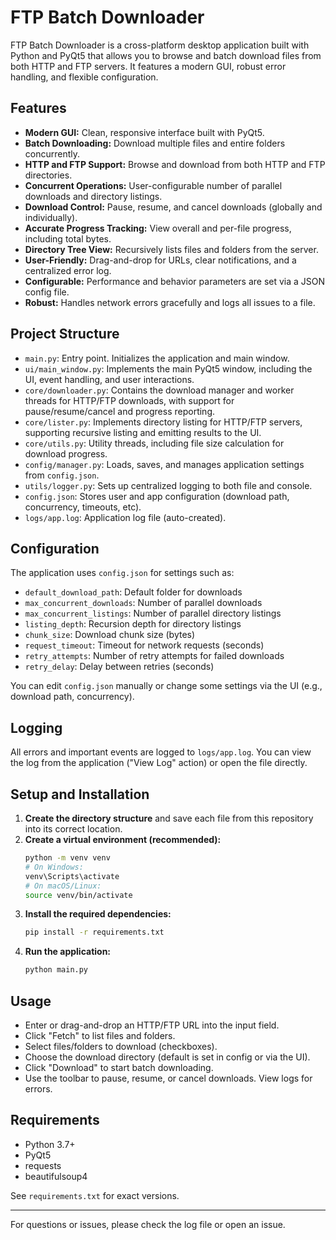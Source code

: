 # FTP Batch Downloader

FTP Batch Downloader is a cross-platform desktop application built with Python and PyQt5 that allows you to browse and batch download files from both HTTP and FTP servers. It features a modern GUI, robust error handling, and flexible configuration.

## Features

* **Modern GUI:** Clean, responsive interface built with PyQt5.
* **Batch Downloading:** Download multiple files and entire folders concurrently.
* **HTTP and FTP Support:** Browse and download from both HTTP and FTP directories.
* **Concurrent Operations:** User-configurable number of parallel downloads and directory listings.
* **Download Control:** Pause, resume, and cancel downloads (globally and individually).
* **Accurate Progress Tracking:** View overall and per-file progress, including total bytes.
* **Directory Tree View:** Recursively lists files and folders from the server.
* **User-Friendly:** Drag-and-drop for URLs, clear notifications, and a centralized error log.
* **Configurable:** Performance and behavior parameters are set via a JSON config file.
* **Robust:** Handles network errors gracefully and logs all issues to a file.

## Project Structure

- `main.py`: Entry point. Initializes the application and main window.
- `ui/main_window.py`: Implements the main PyQt5 window, including the UI, event handling, and user interactions.
- `core/downloader.py`: Contains the download manager and worker threads for HTTP/FTP downloads, with support for pause/resume/cancel and progress reporting.
- `core/lister.py`: Implements directory listing for HTTP/FTP servers, supporting recursive listing and emitting results to the UI.
- `core/utils.py`: Utility threads, including file size calculation for download progress.
- `config/manager.py`: Loads, saves, and manages application settings from `config.json`.
- `utils/logger.py`: Sets up centralized logging to both file and console.
- `config.json`: Stores user and app configuration (download path, concurrency, timeouts, etc).
- `logs/app.log`: Application log file (auto-created).

## Configuration

The application uses `config.json` for settings such as:
- `default_download_path`: Default folder for downloads
- `max_concurrent_downloads`: Number of parallel downloads
- `max_concurrent_listings`: Number of parallel directory listings
- `listing_depth`: Recursion depth for directory listings
- `chunk_size`: Download chunk size (bytes)
- `request_timeout`: Timeout for network requests (seconds)
- `retry_attempts`: Number of retry attempts for failed downloads
- `retry_delay`: Delay between retries (seconds)

You can edit `config.json` manually or change some settings via the UI (e.g., download path, concurrency).

## Logging

All errors and important events are logged to `logs/app.log`. You can view the log from the application ("View Log" action) or open the file directly.

## Setup and Installation

1. **Create the directory structure** and save each file from this repository into its correct location.
2. **Create a virtual environment (recommended):**
    ```bash
    python -m venv venv
    # On Windows:
    venv\Scripts\activate
    # On macOS/Linux:
    source venv/bin/activate
    ```
3. **Install the required dependencies:**
    ```bash
    pip install -r requirements.txt
    ```
4. **Run the application:**
    ```bash
    python main.py
    ```

## Usage

- Enter or drag-and-drop an HTTP/FTP URL into the input field.
- Click "Fetch" to list files and folders.
- Select files/folders to download (checkboxes).
- Choose the download directory (default is set in config or via the UI).
- Click "Download" to start batch downloading.
- Use the toolbar to pause, resume, or cancel downloads. View logs for errors.

## Requirements

- Python 3.7+
- PyQt5
- requests
- beautifulsoup4

See `requirements.txt` for exact versions.

---

For questions or issues, please check the log file or open an issue.
